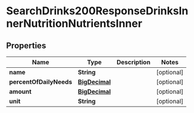 

# SearchDrinks200ResponseDrinksInnerNutritionNutrientsInner

## Properties

Name | Type | Description | Notes
------------ | ------------- | ------------- | -------------
**name** | **String** |  |  [optional]
**percentOfDailyNeeds** | [**BigDecimal**](BigDecimal.md) |  |  [optional]
**amount** | [**BigDecimal**](BigDecimal.md) |  |  [optional]
**unit** | **String** |  |  [optional]




